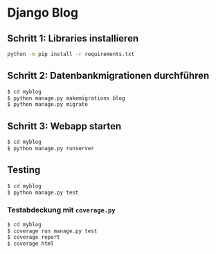 # Django Blog
## Schritt 1: Libraries installieren
```bash
python -m pip install -r requirements.txt
```

## Schritt 2: Datenbankmigrationen durchführen
```bash
$ cd myblog
$ python manage.py makemigrations blog
$ python manage.py migrate
```

## Schritt 3: Webapp starten
```bash
$ cd myblog
$ python manage.py runserver
```

## Testing
```bash
$ cd myblog
$ python manage.py test
```

### Testabdeckung mit `coverage.py`
```bash
$ cd myblog
$ coverage run manage.py test
$ coverage report
$ coverage html
```
